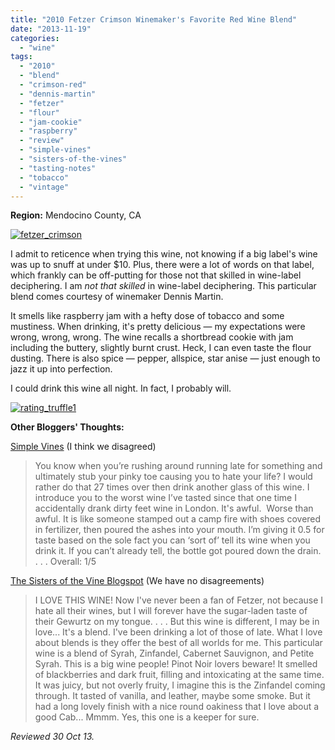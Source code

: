 ```yaml
---
title: "2010 Fetzer Crimson Winemaker's Favorite Red Wine Blend"
date: "2013-11-19"
categories: 
  - "wine"
tags: 
  - "2010"
  - "blend"
  - "crimson-red"
  - "dennis-martin"
  - "fetzer"
  - "flour"
  - "jam-cookie"
  - "raspberry"
  - "review"
  - "simple-vines"
  - "sisters-of-the-vines"
  - "tasting-notes"
  - "tobacco"
  - "vintage"
---
```


**Region:** Mendocino County, CA

[![fetzer_crimson](http://s3.amazonaws.com/thegourmez-wpmedia/2013/11/fetzer_crimson.jpg)](http://www.thegourmez.com/2013/11/2010-fetzer-crimson-winemakers-favorite-red-wine-blend/fetzer_crimson/)

I admit to reticence when trying this wine, not knowing if a big label's wine was up to snuff at under $10. Plus, there were a lot of words on that label, which frankly can be off-putting for those not that skilled in wine-label deciphering. I am _not that skilled_ in wine-label deciphering. This particular blend comes courtesy of winemaker Dennis Martin.

It smells like raspberry jam with a hefty dose of tobacco and some mustiness. When drinking, it's pretty delicious — my expectations were wrong, wrong, wrong. The wine recalls a shortbread cookie with jam including the buttery, slightly burnt crust. Heck, I can even taste the flour dusting. There is also spice — pepper, allspice, star anise — just enough to jazz it up into perfection.

I could drink this wine all night. In fact, I probably will.

[![rating_truffle1](http://s3.amazonaws.com/thegourmez-wpmedia/2009/02/rating_truffle1.gif)](http://www.thegourmez.com/2009/02/silk-hope-winery-nc-traminette-2007/rating_truffle1/)

**Other Bloggers' Thoughts:**

[Simple Vines](http://simplevines.com/2013/09/26/fetzer-crimson/) (I think we disagreed)

> You know when you’re rushing around running late for something and ultimately stub your pinky toe causing you to hate your life? I would rather do that 27 times over then drink another glass of this wine. I introduce you to the worst wine I’ve tasted since that one time I accidentally drank dirty feet wine in London. It's awful.  Worse than awful. It is like someone stamped out a camp fire with shoes covered in fertilizer, then poured the ashes into your mouth. I’m giving it 0.5 for taste based on the sole fact you can ‘sort of’ tell its wine when you drink it. If you can’t already tell, the bottle got poured down the drain. . . . Overall: 1/5

[The Sisters of the Vine Blogspot](thesistersofthevine.blogspot.com/2013/01/wine-of-week-wednesdayfetzer-crimson.html) (We have no disagreements)

> I LOVE THIS WINE! Now I've never been a fan of Fetzer, not because I hate all their wines, but I will forever have the sugar-laden taste of their Gewurtz on my tongue. . . . But this wine is different, I may be in love... It's a blend. I've been drinking a lot of those of late. What I love about blends is they offer the best of all worlds for me. This particular wine is a blend of Syrah, Zinfandel, Cabernet Sauvignon, and Petite Syrah. This is a big wine people! Pinot Noir lovers beware! It smelled of blackberries and dark fruit, filling and intoxicating at the same time. It was juicy, but not overly fruity, I imagine this is the Zinfandel coming through. It tasted of vanilla, and leather, maybe some smoke. But it had a long lovely finish with a nice round oakiness that I love about a good Cab... Mmmm. Yes, this one is a keeper for sure.

_Reviewed 30 Oct 13._
